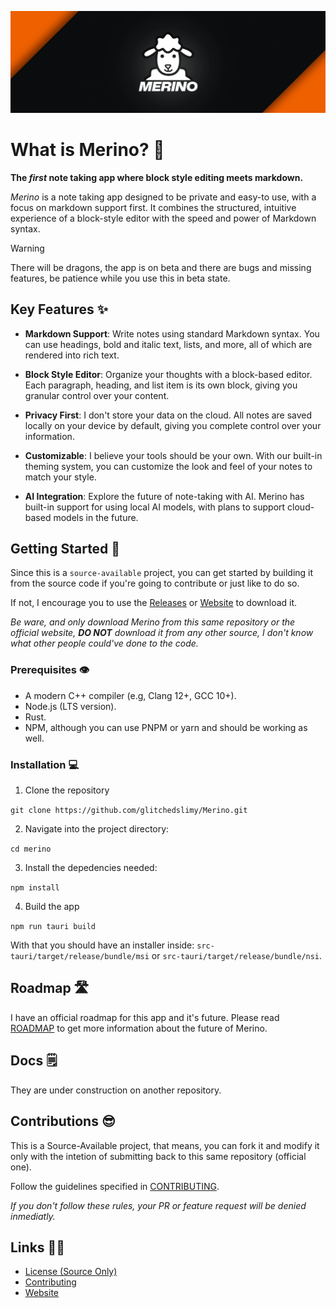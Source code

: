 ![Merino Logo](assets/banner.png)


# What is Merino? 🐑
**The _first_ note taking app where block style editing meets markdown.**

_Merino_ is a note taking app designed to be private and easy-to use, with a focus on markdown support first. It combines the structured, intuitive experience of a block-style editor with the speed and power of Markdown syntax.

> [!WARNING]
> There will be dragons, the app is on beta and there are bugs and missing features, be patience while you use this in beta state.

## Key Features ✨
- **Markdown Support**: Write notes using standard Markdown syntax. You can use headings, bold and italic text, lists, and more, all of which are rendered into rich text.

- **Block Style Editor**: Organize your thoughts with a block-based editor. Each paragraph, heading, and list item is its own block, giving you granular control over your content.

- **Privacy First**: I don't store your data on the cloud. All notes are saved locally on your device by default, giving you complete control over your information.

- **Customizable**: I believe your tools should be your own. With our built-in theming system, you can customize the look and feel of your notes to match your style.

- **AI Integration**: Explore the future of note-taking with AI. Merino has built-in support for using local AI models, with plans to support cloud-based models in the future.

## Getting Started 🍵
Since this is a `source-available` project, you can get started by building it from the source code if you're going to contribute or just like to do so.

If not, I encourage you to use the [Releases](https://github.com/glitchedslimy/Merino/releases) or [Website]() to download it.

_Be ware, and only download Merino from this same repository or the official website, **DO NOT** download it from any other source, I don't know what other people could've done to the code._

### Prerequisites 👁️
-  A modern C++ compiler (e.g, Clang 12+, GCC 10+).
- Node.js (LTS version).
- Rust.
- NPM, although you can use PNPM or yarn and should be working as well.

### Installation 💻
1. Clone the repository

`git clone https://github.com/glitchedslimy/Merino.git`

2. Navigate into the project directory:

`cd merino`

3. Install the depedencies needed:

`npm install`

4. Build the app

`npm run tauri build`

With that you should have an installer inside: `src-tauri/target/release/bundle/msi` or `src-tauri/target/release/bundle/nsi`.

## Roadmap 🛣️
I have an official roadmap for this app and it's future. Please read [ROADMAP](./ROADMAP.md) to get more information about the future of Merino.

## Docs 🗒️
They are under construction on another repository.

## Contributions 😎
This is a Source-Available project, that means, you can fork it and modify it only with the intetion of submitting back to this same repository (official one).

Follow the guidelines specified in [CONTRIBUTING](./CONTRIBUTING.md).

_If you don't follow these rules, your PR or feature request will be denied inmediatly._

## Links ⛓️‍💥
- [License (Source Only)](./LICENSE.md)
- [Contributing](./CONTRIBUTING.md)
- [Website]()